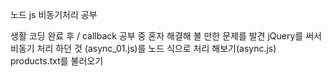노드 js 비동기처리 공부

생활 코딩 완료 후 / callback 공부 중 혼자 해결해 볼 만한 문제를 발견
jQuery를 써서 비동기 처리 하던 것 (async_01.js)를 노드 식으로 처리 해보기(async.js)
products.txt를 불러오기
